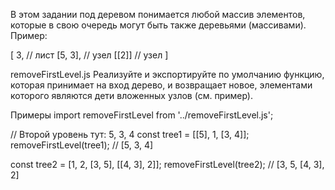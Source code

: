 В этом задании под деревом понимается любой массив элементов, которые в свою очередь могут быть также деревьями (массивами). Пример:

[
  3, // лист
  [5, 3], // узел
  [[2]] // узел
]

removeFirstLevel.js
Реализуйте и экспортируйте по умолчанию функцию, которая принимает на вход дерево, и возвращает новое, элементами которого являются дети вложенных узлов (см. пример).

Примеры
import removeFirstLevel from '../removeFirstLevel.js';
 
// Второй уровень тут: 5, 3, 4
const tree1 = [[5], 1, [3, 4]];
removeFirstLevel(tree1); // [5, 3, 4]
 
const tree2 = [1, 2, [3, 5], [[4, 3], 2]];
removeFirstLevel(tree2);
// [3, 5, [4, 3], 2]
